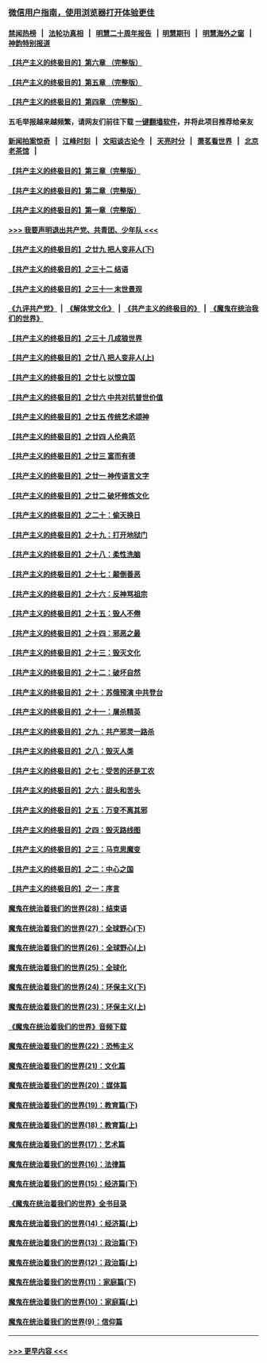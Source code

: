 ### [微信用户指南，使用浏览器打开体验更佳](https://github.com/gfw-breaker/banned-news1/blob/master/indexes/wechat-guide.md?t=0)
#### [禁闻热榜](热点新闻.md?t=0)  &nbsp;&nbsp;|&nbsp;&nbsp; [法轮功真相](https://github.com/gfw-breaker/truth/blob/master/README.md?t=0) &nbsp;&nbsp;|&nbsp;&nbsp; [明慧二十周年报告](https://github.com/gfw-breaker/mh-reports/blob/master/README.md?t=0) &nbsp;&nbsp;|&nbsp;&nbsp;[明慧期刊](https://github.com/gfw-breaker/mh-qikan) &nbsp;&nbsp;|&nbsp;&nbsp; [明慧海外之窗](https://github.com/gfw-breaker/mh-news/blob/master/README.md?t=0) &nbsp;&nbsp;|&nbsp;&nbsp; [神韵特别报道](https://github.com/gfw-breaker/mh-news/blob/master/shenyun.md?t=0)
#### [【共产主义的终极目的】第六章 （完整版）](../pages/nsc422/n11428913.md?t=02111622) 
#### [【共产主义的终极目的】第五章 （完整版）](../pages/nsc422/n11428912.md?t=02111622) 
#### [【共产主义的终极目的】第四章 （完整版）](../pages/nsc422/n11428907.md?t=02111622) 
#### 五毛举报越来越频繁，请网友们前往下载 [一键翻墙软件](https://github.com/gfw-breaker/ssr-accounts)，并将此项目推荐给亲友
#### [新闻拍案惊奇](https://github.com/gfw-breaker/banned-news1/blob/master/pages/link4.md) &nbsp;&nbsp;|&nbsp;&nbsp; [江峰时刻](https://github.com/gfw-breaker/banned-news1/blob/master/pages/link4.md) &nbsp;&nbsp;|&nbsp;&nbsp; [文昭谈古论今](https://github.com/gfw-breaker/banned-news1/blob/master/pages/link4.md) &nbsp;&nbsp;|&nbsp;&nbsp; [天亮时分](https://github.com/gfw-breaker/banned-news1/blob/master/pages/link4.md) &nbsp;&nbsp;|&nbsp;&nbsp; [萧茗看世界](https://github.com/gfw-breaker/banned-news1/blob/master/pages/link4.md) &nbsp;&nbsp;|&nbsp;&nbsp; [北京老茶馆](https://github.com/gfw-breaker/banned-news1/blob/master/pages/link4.md) &nbsp;&nbsp;|&nbsp;&nbsp; 
#### [【共产主义的终极目的】第三章（完整版）](../pages/nsc422/n11428848.md?t=02111622) 
#### [【共产主义的终极目的】第二章（完整版）](../pages/nsc422/n11428831.md?t=02111622) 
#### [【共产主义的终极目的】第一章（完整版）](../pages/nsc422/n11417651.md?t=02111622) 
#### [>>> 我要声明退出共产党、共青团、少年队 <<<](https://github.com/begood0513/goodnews/blob/master/quit/letter.md) 
#### [【共产主义的终极目的】之廿九 把人变非人(下)](../pages/nsc422/n11344140.md?t=02111622) 
#### [【共产主义的终极目的】之三十二 结语](../pages/nsc422/n11360535.md?t=02111622) 
#### [【共产主义的终极目的】之三十一 末世景观](../pages/nsc422/n11351129.md?t=02111622) 
#### [《九评共产党》](https://github.com/begood0513/9ping.md/blob/master/README.md) &nbsp;|&nbsp; [《解体党文化》](../../../../jtdwh.md/blob/master/README.md)  &nbsp;|&nbsp; [《共产主义的终极目的》](../../../../gczydzjmd.md/blob/master/README.md) &nbsp;|&nbsp; [《魔鬼在统治我们的世界》](../../../../mgztzwmdsj.md/blob/master/README.md) 
#### [【共产主义的终极目的】之三十 几成狼世界](../pages/nsc422/n11348280.md?t=02111622) 
#### [【共产主义的终极目的】之廿八 把人变非人(上)](../pages/nsc422/n11340492.md?t=02111622) 
#### [【共产主义的终极目的】之廿七 以恨立国](../pages/nsc422/n11336944.md?t=02111622) 
#### [【共产主义的终极目的】之廿六 中共对抗普世价值](../pages/nsc422/n11324785.md?t=02111622) 
#### [【共产主义的终极目的】之廿五 传统艺术颂神](../pages/nsc422/n11296396.md?t=02111622) 
#### [【共产主义的终极目的】之廿四 人伦典范](../pages/nsc422/n11296397.md?t=02111622) 
#### [【共产主义的终极目的】之廿三 富而有德](../pages/nsc422/n11283598.md?t=02111622) 
#### [【共产主义的终极目的】之廿一 神传语言文字](../pages/nsc422/n11263265.md?t=02111622) 
#### [【共产主义的终极目的】之廿二 破坏修炼文化](../pages/nsc422/n11245728.md?t=02111622) 
#### [【共产主义的终极目的】之二十：偷天换日](../pages/nsc422/n11238846.md?t=02111622) 
#### [【共产主义的终极目的】之十九：打开地狱门](../pages/nsc422/n11206376.md?t=02111622) 
#### [【共产主义的终极目的】之十八：柔性洗脑](../pages/nsc422/n11199994.md?t=02111622) 
#### [【共产主义的终极目的】之十七：颠倒善恶](../pages/nsc422/n11179782.md?t=02111622) 
#### [【共产主义的终极目的】之十六：反神骂祖宗](../pages/nsc422/n11166798.md?t=02111622) 
#### [【共产主义的终极目的】之十五：毁人不倦](../pages/nsc422/n11166792.md?t=02111622) 
#### [【共产主义的终极目的】之十四：邪恶之最](../pages/nsc422/n11150249.md?t=02111622) 
#### [【共产主义的终极目的】之十三：毁灭文化](../pages/nsc422/n11135227.md?t=02111622) 
#### [【共产主义的终极目的】之十二：破坏自然](../pages/nsc422/n11135214.md?t=02111622) 
#### [【共产主义的终极目的】之十：苏俄预演 中共登台](../pages/nsc422/n11118424.md?t=02111622) 
#### [【共产主义的终极目的】之十一：屠杀精英](../pages/nsc422/n11118442.md?t=02111622) 
#### [【共产主义的终极目的】之九：共产邪灵一路杀](../pages/nsc422/n11114139.md?t=02111622) 
#### [【共产主义的终极目的】之八：毁灭人类](../pages/nsc422/n11108503.md?t=02111622) 
#### [【共产主义的终极目的】之七：受苦的还是工农](../pages/nsc422/n11101809.md?t=02111622) 
#### [【共产主义的终极目的】之六：甜头和苦头](../pages/nsc422/n11096971.md?t=02111622) 
#### [【共产主义的终极目的】之五：万变不离其邪](../pages/nsc422/n11091285.md?t=02111622) 
#### [【共产主义的终极目的】之四：毁灭路线图](../pages/nsc422/n11086284.md?t=02111622) 
#### [【共产主义的终极目的】之三：马克思魔变](../pages/nsc422/n11061941.md?t=02111622) 
#### [【共产主义的终极目的】之二：中心之国](../pages/nsc422/n11047728.md?t=02111622) 
#### [【共产主义的终极目的】之一：序言](../pages/nsc422/n11086077.md?t=02111622) 
#### [魔鬼在统治着我们的世界(28)：结束语](../pages/nsc422/n10936246.md?t=02111622) 
#### [魔鬼在统治着我们的世界(27)：全球野心(下)](../pages/nsc422/n10928319.md?t=02111622) 
#### [魔鬼在统治着我们的世界(26)：全球野心(上)](../pages/nsc422/n10900318.md?t=02111622) 
#### [魔鬼在统治着我们的世界(25)：全球化](../pages/nsc422/n10788205.md?t=02111622) 
#### [魔鬼在统治着我们的世界(24)：环保主义(下)](../pages/nsc422/n10695307.md?t=02111622) 
#### [魔鬼在统治着我们的世界(23)：环保主义(上)](../pages/nsc422/n10688613.md?t=02111622) 
#### [《魔鬼在统治着我们的世界》音频下载](../pages/nsc422/n10635553.md?t=02111622) 
#### [魔鬼在统治着我们的世界(22)：恐怖主义](../pages/nsc422/n10614727.md?t=02111622) 
#### [魔鬼在统治着我们的世界(21)：文化篇](../pages/nsc422/n10597706.md?t=02111622) 
#### [魔鬼在统治着我们的世界(20)：媒体篇](../pages/nsc422/n10586579.md?t=02111622) 
#### [魔鬼在统治着我们的世界(19)：教育篇(下)](../pages/nsc422/n10564808.md?t=02111622) 
#### [魔鬼在统治着我们的世界(18)：教育篇(上)](../pages/nsc422/n10526970.md?t=02111622) 
#### [魔鬼在统治着我们的世界(17)：艺术篇](../pages/nsc422/n10499093.md?t=02111622) 
#### [魔鬼在统治着我们的世界(16)：法律篇](../pages/nsc422/n10485969.md?t=02111622) 
#### [魔鬼在统治着我们的世界(15)：经济篇(下)](../pages/nsc422/n10469975.md?t=02111622) 
#### [《魔鬼在统治着我们的世界》全书目录](../pages/nsc422/n10464261.md?t=02111622) 
#### [魔鬼在统治着我们的世界(14)：经济篇(上)](../pages/nsc422/n10457370.md?t=02111622) 
#### [魔鬼在统治着我们的世界(13)：政治篇(下)](../pages/nsc422/n10448270.md?t=02111622) 
#### [魔鬼在统治着我们的世界(12)：政治篇(上)](../pages/nsc422/n10444576.md?t=02111622) 
#### [魔鬼在统治着我们的世界(11)：家庭篇(下)](../pages/nsc422/n10440961.md?t=02111622) 
#### [魔鬼在统治着我们的世界(10)：家庭篇(上)](../pages/nsc422/n10435448.md?t=02111622) 
#### [魔鬼在统治着我们的世界(9)：信仰篇](../pages/nsc422/n10432159.md?t=02111622) 

----
#### [ >>> 更早内容 <<< ](../indexes/nsc422-earlier.md)
